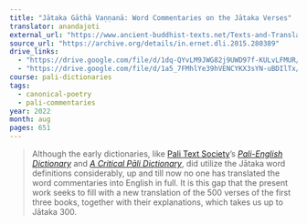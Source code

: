 ```yaml
---
title: "Jātaka Gāthā Vaṇṇanā: Word Commentaries on the Jātaka Verses"
translator: anandajoti
external_url: "https://www.ancient-buddhist-texts.net/Texts-and-Translations/Jatakagathavannana/index.htm"
source_url: "https://archive.org/details/in.ernet.dli.2015.280389"
drive_links:
  - "https://drive.google.com/file/d/1dq-QYvLM9JWG82j9UWD97f-KULvLFMUR/view?usp=drivesdk"
  - "https://drive.google.com/file/d/1a5_7FMhlYe39hVENCYKX3sYN-uBDIlTx/view?usp=drivesdk"
course: pali-dictionaries
tags:
  - canonical-poetry
  - pali-commentaries
year: 2022
month: aug
pages: 651
---
```


> Although the early dictionaries, like [Pali Text Society](/publishers/pts)’s *[Pali-English Dictionary](/content/reference/ped)*
and [*A Critical Pāli Dictionary*](/content/reference/critical-pali-dictionary_pts), did utilize the Jātaka word definitions
considerably, up and till now no one has translated the word commentaries into
English in full. It is this gap that the present work seeks to fill with a new
translation of the 500 verses of the first three books, together with their
explanations, which takes us up to Jātaka 300.

